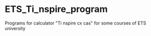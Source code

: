 # ETS_Ti_nspire_program
Programs for calculator "Ti nspire cx cas" for some courses of ETS university
